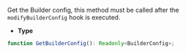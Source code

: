Get the Builder config, this method must be called after the `modifyBuilderConfig` hook is executed.

- **Type**

```ts
function GetBuilderConfig(): Readonly<BuilderConfig>;
```
